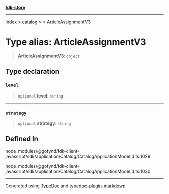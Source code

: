 [**fdk-store**](../../../README.md)
***

[Index](../../../API.md) > [catalog](../../README.md) > [<internal>](../README.md) > ArticleAssignmentV3

# Type alias: ArticleAssignmentV3

> **ArticleAssignmentV3**: `object`

## Type declaration

### `level`

> `optional` **level**: `string`

***

### `strategy`

> `optional` **strategy**: `string`

## Defined In

node\_modules/@gofynd/fdk-client-javascript/sdk/application/Catalog/CatalogApplicationModel.d.ts:1029

node\_modules/@gofynd/fdk-client-javascript/sdk/application/Catalog/CatalogApplicationModel.d.ts:1030

***
Generated using [TypeDoc](https://typedoc.org/) and [typedoc-plugin-markdown](https://www.npmjs.com/package/typedoc-plugin-markdown)
